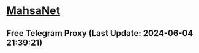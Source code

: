 
# [MahsaNet](https://t.me/mahsa_net)
## Free Telegram Proxy (Last Update: 2024-06-04 21:39:21)

    